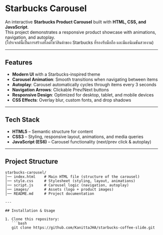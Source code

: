 # Starbucks Carousel

An interactive **Starbucks Product Carousel** built with **HTML, CSS, and JavaScript**.  
This project demonstrates a responsive product showcase with animations, navigation, and autoplay.  
(โปรเจกต์นี้เป็นการสร้างสไลด์โชว์สินค้าของ Starbucks ที่รองรับมือถือ และมีแอนิเมชันสวยงาม)

---

## Features

- **Modern UI** with a Starbucks-inspired theme
- **Carousel Animation**: Smooth transitions when navigating between items
- **Autoplay**: Carousel automatically cycles through items every 3 seconds
- **Navigation Arrows**: Clickable Prev/Next buttons
- **Responsive Design**: Optimized for desktop, tablet, and mobile devices
- **CSS Effects**: Overlay blur, custom fonts, and drop shadows

---

## Tech Stack

- **HTML5** – Semantic structure for content
- **CSS3** – Styling, responsive layout, animations, and media queries
- **JavaScript (ES6)** – Carousel functionality (next/prev click & autoplay)

---

## Project Structure

````text
starbucks-carousel/
│── index.html    # Main HTML file (structure of the carousel)
│── style.css     # Stylesheet (styling, layout, animations)
│── script.js     # Carousel logic (navigation, autoplay)
│── images/       # Assets (logo + product images)
│── README.md     # Project documentation

---

## Installation & Usage

1. Clone this repository:
   ```bash
   git clone https://github.com/KanittaJHA/starbucks-coffee-slide.git
````
